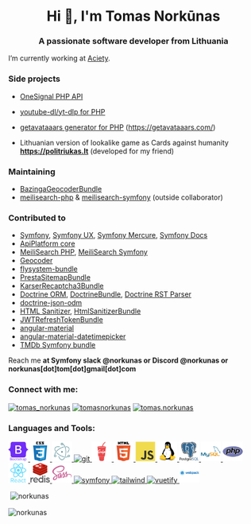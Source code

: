 <h1 align="center">Hi 👋, I'm Tomas Norkūnas</h1>
<h3 align="center">A passionate software developer from Lithuania</h3>

I’m currently working at [Aciety](https://aciety.com).

### Side projects

- [OneSignal PHP API](https://github.com/norkunas/onesignal-php-api)

- [youtube-dl/yt-dlp for PHP](https://github.com/norkunas/youtube-dl-php)

- [getavataaars generator for PHP](https://github.com/politriukas/avataaars) (https://getavataaars.com/)

- Lithuanian version of lookalike game as Cards against humanity **https://politriukas.lt** (developed for my friend)

### Maintaining

- [BazingaGeocoderBundle](https://github.com/geocoder-php/BazingaGeocoderBundle)
- [meilisearch-php](https://github.com/meilisearch/meilisearch-php) & [meilisearch-symfony](https://github.com/meilisearch/meilisearch-symfony) (outside collaborator)

### Contributed to

- [Symfony](https://github.com/symfony/symfony), [Symfony UX](https://github.com/symfony/ux), [Symfony Mercure](https://github.com/symfony/mercure), [Symfony Docs](https://github.com/symfony/symfony-docs)
- [ApiPlatform core](https://github.com/api-platform/core)
- [MeiliSearch PHP](https://github.com/meilisearch/meilisearch-php), [MeiliSearch Symfony](https://github.com/meilisearch/meilisearch-symfony)
- [Geocoder](https://github.com/geocoder-php/Geocoder)
- [flysystem-bundle](https://github.com/thephpleague/flysystem-bundle)
- [PrestaSitemapBundle](https://github.com/prestaconcept/PrestaSitemapBundle)
- [KarserRecaptcha3Bundle](https://github.com/karser/KarserRecaptcha3Bundle)
- [Doctrine ORM](https://github.com/doctrine/orm), [DoctrineBundle](https://github.com/doctrine/DoctrineBundle), [Doctrine RST Parser](https://github.com/doctrine/rst-parser)
- [doctrine-json-odm](https://github.com/dunglas/doctrine-json-odm)
- [HTML Sanitizer](https://github.com/tgalopin/html-sanitizer), [HtmlSanitizerBundle](https://github.com/tgalopin/html-sanitizer-bundle)
- [JWTRefreshTokenBundle](https://github.com/markitosgv/JWTRefreshTokenBundle)
- [angular-material](https://github.com/angular/material)
- [angular-material-datetimepicker](https://github.com/beenote/angular-material-datetimepicker)
- [TMDb Symfony bundle](https://github.com/php-tmdb/symfony)

Reach me **at Symfony slack @norkunas or Discord @norkunas or norkunas[dot]tom[dot]gmail[dot]com**

### Connect with me:
<p align="left">
<a href="https://twitter.com/tomas_norkunas" target="blank"><img align="center" src="https://raw.githubusercontent.com/rahuldkjain/github-profile-readme-generator/master/src/images/icons/Social/twitter.svg" alt="tomas_norkunas" height="30" width="40" /></a>
<a href="https://linkedin.com/in/tomasnorkunas" target="blank"><img align="center" src="https://raw.githubusercontent.com/rahuldkjain/github-profile-readme-generator/master/src/images/icons/Social/linked-in-alt.svg" alt="tomasnorkunas" height="30" width="40" /></a>
<a href="https://fb.com/tomas.norkunas" target="blank"><img align="center" src="https://raw.githubusercontent.com/rahuldkjain/github-profile-readme-generator/master/src/images/icons/Social/facebook.svg" alt="tomas.norkunas" height="30" width="40" /></a>
</p>

### Languages and Tools:
<p align="left">
<a href="https://getbootstrap.com" target="_blank" rel="noreferrer"><img src="https://raw.githubusercontent.com/devicons/devicon/master/icons/bootstrap/bootstrap-plain-wordmark.svg" alt="bootstrap" width="40" height="40"/> </a>
<a href="https://www.w3schools.com/css/" target="_blank" rel="noreferrer"><img src="https://raw.githubusercontent.com/devicons/devicon/master/icons/css3/css3-original-wordmark.svg" alt="css3" width="40" height="40"/> </a>
<a href="https://www.electronjs.org" target="_blank" rel="noreferrer"><img src="https://raw.githubusercontent.com/devicons/devicon/master/icons/electron/electron-original.svg" alt="electron" width="40" height="40"/> </a>
<a href="https://git-scm.com/" target="_blank" rel="noreferrer"><img src="https://www.vectorlogo.zone/logos/git-scm/git-scm-icon.svg" alt="git" width="40" height="40"/> </a>
<a href="https://gulpjs.com" target="_blank" rel="noreferrer"><img src="https://raw.githubusercontent.com/devicons/devicon/master/icons/gulp/gulp-plain.svg" alt="gulp" width="40" height="40"/> </a>
<a href="https://www.w3.org/html/" target="_blank" rel="noreferrer"><img src="https://raw.githubusercontent.com/devicons/devicon/master/icons/html5/html5-original-wordmark.svg" alt="html5" width="40" height="40"/> </a>
<a href="https://developer.mozilla.org/en-US/docs/Web/JavaScript" target="_blank" rel="noreferrer"><img src="https://raw.githubusercontent.com/devicons/devicon/master/icons/javascript/javascript-original.svg" alt="javascript" width="40" height="40"/> </a>
<a href="https://www.linux.org/" target="_blank" rel="noreferrer"><img src="https://raw.githubusercontent.com/devicons/devicon/master/icons/linux/linux-original.svg" alt="linux" width="40" height="40"/> </a>
<a href="https://www.postgresql.org/" target="_blank" rel="noreferrer"><img src="https://raw.githubusercontent.com/devicons/devicon/master/icons/postgresql/postgresql-original-wordmark.svg" alt="postgresql" width="40" height="40"/> </a>
<a href="https://www.mysql.com/" target="_blank" rel="noreferrer"><img src="https://raw.githubusercontent.com/devicons/devicon/master/icons/mysql/mysql-original-wordmark.svg" alt="mysql" width="40" height="40"/> </a>
<a href="https://www.php.net" target="_blank" rel="noreferrer"><img src="https://raw.githubusercontent.com/devicons/devicon/master/icons/php/php-original.svg" alt="php" width="40" height="40"/> </a>
<a href="https://reactjs.org/" target="_blank" rel="noreferrer"><img src="https://raw.githubusercontent.com/devicons/devicon/master/icons/react/react-original-wordmark.svg" alt="react" width="40" height="40"/> </a> 
<a href="https://redis.io" target="_blank" rel="noreferrer"><img src="https://raw.githubusercontent.com/devicons/devicon/master/icons/redis/redis-original-wordmark.svg" alt="redis" width="40" height="40"/> </a>
<a href="https://sass-lang.com" target="_blank" rel="noreferrer"><img src="https://raw.githubusercontent.com/devicons/devicon/master/icons/sass/sass-original.svg" alt="sass" width="40" height="40"/> </a>
<a href="https://symfony.com" target="_blank" rel="noreferrer"><img src="https://symfony.com/logos/symfony_black_03.svg" alt="symfony" width="40" height="40"/> </a>
<a href="https://tailwindcss.com/" target="_blank" rel="noreferrer"><img src="https://www.vectorlogo.zone/logos/tailwindcss/tailwindcss-icon.svg" alt="tailwind" width="40" height="40"/> </a>
<a href="https://vuetifyjs.com/en/" target="_blank" rel="noreferrer"><img src="https://bestofjs.org/logos/vuetify.svg" alt="vuetify" width="40" height="40"/> </a>
<a href="https://webpack.js.org" target="_blank" rel="noreferrer"><img src="https://raw.githubusercontent.com/devicons/devicon/d00d0969292a6569d45b06d3f350f463a0107b0d/icons/webpack/webpack-original-wordmark.svg" alt="webpack" width="40" height="40"/> </a>
</p>

<p>&nbsp;<img align="center" src="https://github-readme-stats.vercel.app/api?username=norkunas&show_icons=true&theme=tokyonight&locale=en" alt="norkunas" /></p>

<p><img align="center" src="https://github-readme-streak-stats.herokuapp.com/?user=norkunas&theme=dark" alt="norkunas" /></p>

